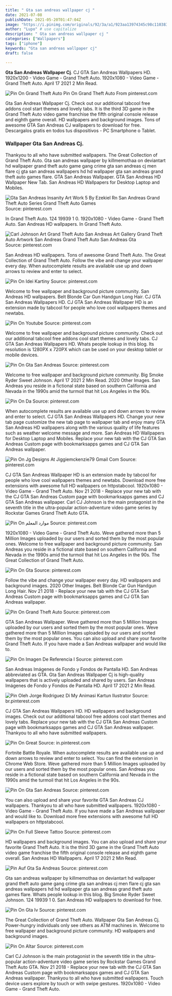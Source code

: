 ```yaml
---
title: " Gta san andreas wallpaper cj "
date: 2021-07-08
publishDate: 2021-05-20T01:47:04Z
image: "https://i.pinimg.com/originals/92/3a/a1/923aa13974345c98c110383ddc48593b.jpg"
author: "Lupo" # use capitalize
description: " Gta san andreas wallpaper cj "
categories: ["Wallpapers"]
tags: ["iphone"]
keywords: "Gta san andreas wallpaper cj"
draft: false

---
```



**Gta San Andreas Wallpaper Cj**. CJ GTA San Andreas Wallpapers HD. 1920x1200 - Video Game - Grand Theft Auto. 1920x1080 - Video Game - Grand Theft Auto. April 17 2021 2 Min Read.

![Pin On Grand Theft Auto](https://i.pinimg.com/originals/95/75/17/95751734a5191e09b93cc4049dfacba8.jpg "Pin On Grand Theft Auto")
Pin On Grand Theft Auto From pinterest.com


Gta San Andreas Wallpaper Cj. Check out our additional tabcool free addons cool start themes and lovely tabs. It is the third 3D game in the Grand Theft Auto video game franchise the fifth original console release and eighth game overall. HD wallpapers and background images. Tons of awesome GTA San Andreas CJ wallpapers to download for free. Descargalos gratis en todos tus dispositivos - PC Smartphone o Tablet.

### Wallpaper Gta San Andreas Cj.

Thankyou to all who have submitted wallpapers. The Great Collection of Grand Theft Auto. Gta san andreas wallpaper by killmemothaa on deviantart hd wallpaper grand theft auto game gang crime gta san andreas cj men flare cj gta san andreas wallpapers hd hd wallpaper gta san andreas grand theft auto games flare. GTA San Andreas Wallpaper. GTA San Andreas HD Wallpaper New Tab. San Andreas HD Wallpapers for Desktop Laptop and Mobiles.


![Gta San Andreas Insanity Art Work 5 By Ezekiel Rn San Andreas Grand Theft Auto Series Grand Theft Auto Games](https://i.pinimg.com/originals/b8/fc/b2/b8fcb22eea5d326a373947a920430382.jpg "Gta San Andreas Insanity Art Work 5 By Ezekiel Rn San Andreas Grand Theft Auto Series Grand Theft Auto Games")
Source: pinterest.com

In Grand Theft Auto. 124 19939 1 0. 1920x1080 - Video Game - Grand Theft Auto. San Andreas HD wallpapers. In Grand Theft Auto.

![Carl Johnson Art Grand Theft Auto San Andreas Art Gallery Grand Theft Auto Artwork San Andreas Grand Theft Auto San Andreas Gta](https://i.pinimg.com/originals/95/69/2a/95692aaf9a53df804d5a6b98faf4bde0.jpg "Carl Johnson Art Grand Theft Auto San Andreas Art Gallery Grand Theft Auto Artwork San Andreas Grand Theft Auto San Andreas Gta")
Source: pinterest.com

San Andreas HD wallpapers. Tons of awesome Grand Theft Auto. The Great Collection of Grand Theft Auto. Follow the vibe and change your wallpaper every day. When autocomplete results are available use up and down arrows to review and enter to select.

![Pin On Idei Kartiny](https://i.pinimg.com/originals/60/a9/d6/60a9d617f6ce9797dca2049501bcb69e.png "Pin On Idei Kartiny")
Source: pinterest.com

Welcome to free wallpaper and background picture community. San Andreas HD wallpapers. Belt Blonde Car Gun Handgun Long Hair. CJ GTA San Andreas Wallpapers HD. CJ GTA San Andreas Wallpaper HD is an extension made by tabcool for people who love cool wallpapers themes and newtabs.

![Pin On Youtube](https://i.pinimg.com/originals/4f/ef/1a/4fef1a4e721ade770fc70685cbc85d14.jpg "Pin On Youtube")
Source: pinterest.com

Welcome to free wallpaper and background picture community. Check out our additional tabcool free addons cool start themes and lovely tabs. CJ GTA San Andreas Wallpapers HD. Whats people lookup in this blog. Its resolution is 1280PX x 720PX which can be used on your desktop tablet or mobile devices.

![Pin On Gta San Andreas](https://i.pinimg.com/originals/b0/77/91/b0779136954ed8b5419efc689cb3313e.jpg "Pin On Gta San Andreas")
Source: pinterest.com

Welcome to free wallpaper and background picture community. Big Smoke Ryder Sweet Johnson. April 17 2021 2 Min Read. 2020 Other Images. San Andreas you reside in a fictional state based on southern California and Nevada in the 1990s amid the turmoil that hit Los Angeles in the 90s.

![Pin On Da](https://i.pinimg.com/originals/a2/1a/61/a21a61b7c0cd8a617ddf62c2ed8e8fc6.jpg "Pin On Da")
Source: pinterest.com

When autocomplete results are available use up and down arrows to review and enter to select. CJ GTA San Andreas Wallpapers HD. Change your new tab page customize the new tab page to wallpaper tab and enjoy many GTA San Andreas HD wallpapers along with the various quality of life features such as weather welcome message and more. San Andreas HD Wallpapers for Desktop Laptop and Mobiles. Replace your new tab with the CJ GTA San Andreas Custom page with bookmarksapps games and CJ GTA San Andreas wallpaper.

![Pin On Jg Designs At Jiggiemckenzie79 Gmail Com](https://i.pinimg.com/474x/87/ee/9b/87ee9b1e7c0512bbe34f7a1fc99b0909.jpg "Pin On Jg Designs At Jiggiemckenzie79 Gmail Com")
Source: pinterest.com

CJ GTA San Andreas Wallpaper HD is an extension made by tabcool for people who love cool wallpapers themes and newtabs. Download more free extensions with awesome full HD wallpapers on httpstabcool. 1920x1080 - Video Game - Grand Theft Auto. Nov 21 2018 - Replace your new tab with the CJ GTA San Andreas Custom page with bookmarksapps games and CJ GTA San Andreas wallpaper. Carl CJ Johnson is the main protagonist in the seventh title in the ultra-popular action-adventure video game series by Rockstar Games Grand Theft Auto GTA.

![Pin On موارد المعلم](https://i.pinimg.com/originals/90/d9/15/90d9159be450405f0d40e968559e43f1.jpg "Pin On موارد المعلم")
Source: pinterest.com

1920x1080 - Video Game - Grand Theft Auto. Weve gathered more than 5 Million Images uploaded by our users and sorted them by the most popular ones. Welcome to free wallpaper and background picture community. San Andreas you reside in a fictional state based on southern California and Nevada in the 1990s amid the turmoil that hit Los Angeles in the 90s. The Great Collection of Grand Theft Auto.

![Pin On Gta](https://i.pinimg.com/originals/1f/22/a5/1f22a578363f6baf30e11b7305cce392.jpg "Pin On Gta")
Source: pinterest.com

Follow the vibe and change your wallpaper every day. HD wallpapers and background images. 2020 Other Images. Belt Blonde Car Gun Handgun Long Hair. Nov 21 2018 - Replace your new tab with the CJ GTA San Andreas Custom page with bookmarksapps games and CJ GTA San Andreas wallpaper.

![Pin On Grand Theft Auto](https://i.pinimg.com/originals/95/75/17/95751734a5191e09b93cc4049dfacba8.jpg "Pin On Grand Theft Auto")
Source: pinterest.com

GTA San Andreas Wallpaper. Weve gathered more than 5 Million Images uploaded by our users and sorted them by the most popular ones. Weve gathered more than 5 Million Images uploaded by our users and sorted them by the most popular ones. You can also upload and share your favorite Grand Theft Auto. If you have made a San Andreas wallpaper and would like to.

![Pin On Imagen De Referencia I](https://i.pinimg.com/originals/6a/2e/26/6a2e26d2b77f3cb0bde0bce37fcc5294.jpg "Pin On Imagen De Referencia I")
Source: pinterest.com

San Andreas Imágenes de Fondo y Fondos de Pantalla HD. San Andreas abbreviated as GTA. Gta San Andreas Wallpaper Cj is high-quality wallpapers that is actively uploaded and shared by users. San Andreas Imágenes de Fondo y Fondos de Pantalla HD. April 17 2021 2 Min Read.

![Pin Oleh Jorge Rodriguez Di My Animasi Kartun Ilustrator](https://i.pinimg.com/originals/bc/13/68/bc136840e4de9dcd0d622509e19365d1.jpg "Pin Oleh Jorge Rodriguez Di My Animasi Kartun Ilustrator")
Source: br.pinterest.com

CJ GTA San Andreas Wallpapers HD. HD wallpapers and background images. Check out our additional tabcool free addons cool start themes and lovely tabs. Replace your new tab with the CJ GTA San Andreas Custom page with bookmarksapps games and CJ GTA San Andreas wallpaper. Thankyou to all who have submitted wallpapers.

![Pin On Great](https://i.pinimg.com/originals/14/0d/3d/140d3de6d8447fd852e99ade3c3b7eca.jpg "Pin On Great")
Source: in.pinterest.com

Fortnite Battle Royale. When autocomplete results are available use up and down arrows to review and enter to select. You can find the extension in Chrome Web Store. Weve gathered more than 5 Million Images uploaded by our users and sorted them by the most popular ones. San Andreas you reside in a fictional state based on southern California and Nevada in the 1990s amid the turmoil that hit Los Angeles in the 90s.

![Pin On Gta San Andreas](https://i.pinimg.com/originals/d2/fb/82/d2fb82743bb922517d549f9ae9d652b9.jpg "Pin On Gta San Andreas")
Source: pinterest.com

You can also upload and share your favorite GTA San Andreas CJ wallpapers. Thankyou to all who have submitted wallpapers. 1920x1080 - Video Game - Grand Theft Auto. If you have made a San Andreas wallpaper and would like to. Download more free extensions with awesome full HD wallpapers on httpstabcool.

![Pin On Full Sleeve Tattoo](https://i.pinimg.com/564x/d3/3b/f9/d33bf942ffd6354e659b122eefa3348e.jpg "Pin On Full Sleeve Tattoo")
Source: pinterest.com

HD wallpapers and background images. You can also upload and share your favorite Grand Theft Auto. It is the third 3D game in the Grand Theft Auto video game franchise the fifth original console release and eighth game overall. San Andreas HD Wallpapers. April 17 2021 2 Min Read.

![Pin Auf Gta Sa Andreas](https://i.pinimg.com/originals/56/7d/2e/567d2e5ed8ea3df4b46004edaf23bccd.jpg "Pin Auf Gta Sa Andreas")
Source: pinterest.com

Gta san andreas wallpaper by killmemothaa on deviantart hd wallpaper grand theft auto game gang crime gta san andreas cj men flare cj gta san andreas wallpapers hd hd wallpaper gta san andreas grand theft auto games flare. Whats people lookup in this blog. Big Smoke Ryder Sweet Johnson. 124 19939 1 0. San Andreas HD wallpapers to download for free.

![Pin On Gta Iv](https://i.pinimg.com/originals/9f/e7/c9/9fe7c96378d782b424c7cd676b1a2988.jpg "Pin On Gta Iv")
Source: pinterest.com

The Great Collection of Grand Theft Auto. Wallpaper Gta San Andreas Cj. Power-hungry individuals only see others as ATM machines in. Welcome to free wallpaper and background picture community. HD wallpapers and background images.

![Pin On Altar](https://i.pinimg.com/originals/92/3a/a1/923aa13974345c98c110383ddc48593b.jpg "Pin On Altar")
Source: pinterest.com

Carl CJ Johnson is the main protagonist in the seventh title in the ultra-popular action-adventure video game series by Rockstar Games Grand Theft Auto GTA. Nov 21 2018 - Replace your new tab with the CJ GTA San Andreas Custom page with bookmarksapps games and CJ GTA San Andreas wallpaper. Thankyou to all who have submitted wallpapers. Touch device users explore by touch or with swipe gestures. 1920x1080 - Video Game - Grand Theft Auto.

